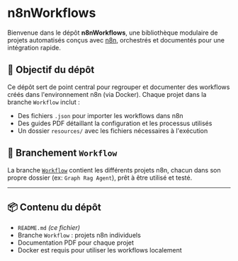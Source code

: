 # n8nWorkflows

Bienvenue dans le dépôt **n8nWorkflows**, une bibliothèque modulaire de projets automatisés conçus avec [n8n](https://n8n.io), orchestrés et documentés pour une intégration rapide.

## 🎯 Objectif du dépôt

Ce dépôt sert de point central pour regrouper et documenter des workflows créés dans l'environnement n8n (via Docker). Chaque projet dans la branche `Workflow` inclut :

- Des fichiers `.json` pour importer les workflows dans n8n
- Des guides PDF détaillant la configuration et les processus utilisés
- Un dossier `resources/` avec les fichiers nécessaires à l'exécution

## 🌿 Branchement `Workflow`

La branche [`Workflow`](https://github.com/<ahmed200346>/n8nWorkflows/tree/Workflow) contient les différents projets n8n, chacun dans son propre dossier (ex: `Graph Rag Agent`), prêt à être utilisé et testé.

---

## 📦 Contenu du dépôt

- `README.md` *(ce fichier)*  
- Branche `Workflow` : projets n8n individuels
- Documentation PDF pour chaque projet
- Docker est requis pour utiliser les workflows localement
